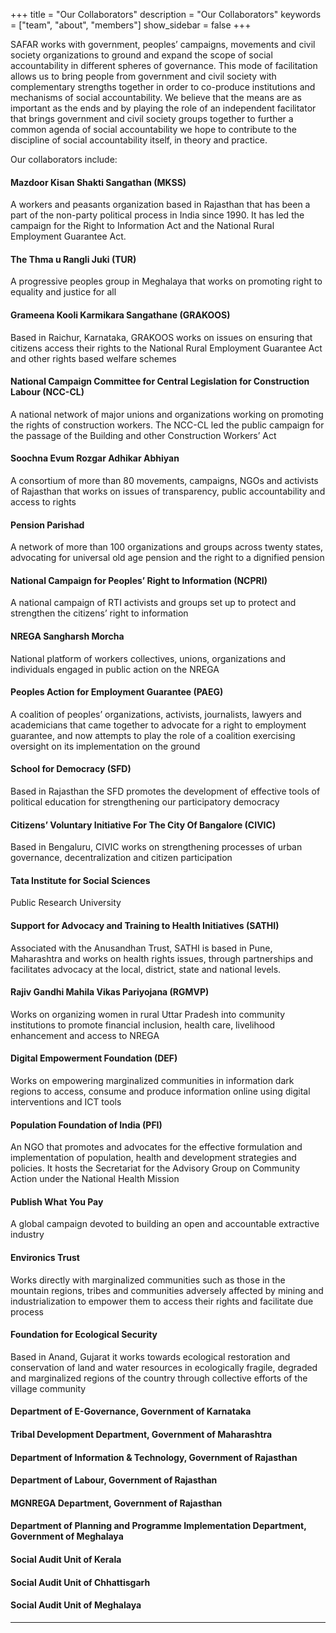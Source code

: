 +++
title = "Our Collaborators"
description = "Our Collaborators"
keywords = ["team", "about", "members"]
show_sidebar = false
+++

SAFAR works with government, peoples’ campaigns, movements and civil society organizations to ground and expand the scope of social accountability in different spheres of governance. This mode of facilitation allows us to bring people from government and civil society with complementary strengths together in order to co-produce institutions and mechanisms of social accountability. We believe that the means are as important as the ends and by playing the role of an independent facilitator that brings government and civil society groups together to further a common agenda of social accountability we hope to contribute to the discipline of social accountability itself, in theory and practice.

Our collaborators include: 

#### Mazdoor Kisan Shakti Sangathan (MKSS)
A workers and peasants organization based in Rajasthan that has been a part of the non-party political process in India since 1990. It has led the campaign for the Right to Information Act and the National Rural Employment Guarantee Act.  

#### The Thma u Rangli Juki (TUR)
A progressive peoples group in Meghalaya that works on promoting right to equality and justice for all 

#### Grameena Kooli Karmikara Sangathane (GRAKOOS)
Based in Raichur, Karnataka, GRAKOOS works on issues on ensuring that citizens access their rights to the National Rural Employment Guarantee Act and other rights based welfare schemes 

#### National Campaign Committee for Central Legislation for Construction Labour (NCC-CL)
A national network of major unions and organizations working on promoting the rights of construction workers. The NCC-CL led the public campaign for the passage of the Building and other Construction Workers’ Act 

#### Soochna Evum Rozgar Adhikar Abhiyan
A consortium of more than 80 movements, campaigns, NGOs and activists of Rajasthan that works on issues of transparency, public accountability and access to rights  

#### Pension Parishad
A network of more than 100 organizations and groups across twenty states, advocating for universal old age pension and the right to a dignified pension 

#### National Campaign for Peoples’ Right to Information (NCPRI)
A national campaign of RTI activists and groups set up to protect and strengthen the citizens’ right to information 

#### NREGA Sangharsh Morcha
National platform of workers collectives, unions, organizations and individuals engaged in public action on the NREGA 

#### Peoples Action for Employment Guarantee (PAEG)
A coalition of peoples’ organizations, activists, journalists, lawyers and academicians that came together to advocate for a right to employment guarantee, and now attempts to play the role of a coalition exercising oversight on its implementation on the ground 

#### School for Democracy (SFD)
Based in Rajasthan the SFD promotes the development of effective tools of political education for strengthening our participatory democracy 

#### Citizens’ Voluntary Initiative For The City Of Bangalore (CIVIC)
Based in Bengaluru, CIVIC works on strengthening processes of urban governance, decentralization and citizen participation 

#### Tata Institute for Social Sciences
Public Research University 

#### Support for Advocacy and Training to Health Initiatives (SATHI)
Associated with the Anusandhan Trust, SATHI is based in Pune, Maharashtra and works on health rights issues, through partnerships and facilitates advocacy at the local, district, state and national levels. 

#### Rajiv Gandhi Mahila Vikas Pariyojana (RGMVP)
Works on organizing women in rural Uttar Pradesh into community institutions to promote financial inclusion, health care, livelihood enhancement and access to NREGA 

#### Digital Empowerment Foundation (DEF)
Works on empowering marginalized communities in information dark regions to access, consume and produce information online using digital interventions and ICT tools 

#### Population Foundation of India (PFI)
An NGO that promotes and advocates for the effective formulation and implementation of population, health and development strategies and policies. It hosts the Secretariat for the Advisory Group on Community Action under the National Health Mission 

#### Publish What You Pay
A global campaign devoted to building an open and accountable extractive industry 

#### Environics Trust
Works directly with marginalized communities such as those in the mountain regions, tribes and communities adversely affected by mining and industrialization to empower them to access their rights and facilitate due process
 
#### Foundation for Ecological Security
Based in Anand, Gujarat it works towards ecological restoration and conservation of land and water resources in ecologically fragile, degraded and marginalized regions of the country through collective efforts of the village community 


#### Department of E-Governance, Government of Karnataka
#### Tribal Development Department, Government of Maharashtra 
#### Department of Information & Technology, Government of Rajasthan 
#### Department of Labour, Government of Rajasthan 
#### MGNREGA Department, Government of Rajasthan 
#### Department of Planning and Programme Implementation Department, Government of Meghalaya 
#### Social Audit Unit of Kerala
#### Social Audit Unit of Chhattisgarh
#### Social Audit Unit of Meghalaya  

---
